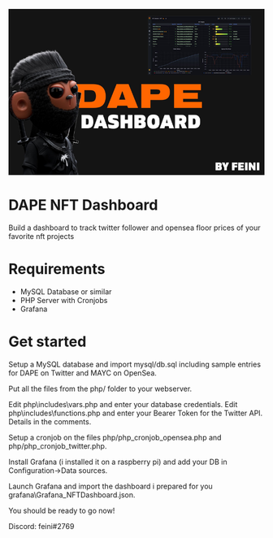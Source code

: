 ![](https://github.com/feini-loves-dape/dape-dashboard/blob/main/images/dape_banner.png?raw=true)

# DAPE NFT Dashboard
Build a dashboard to track twitter follower and opensea floor prices of your favorite nft projects

# Requirements
- MySQL Database or similar
- PHP Server with Cronjobs
- Grafana

# Get started
Setup a MySQL database and import mysql/db.sql including sample entries for DAPE on Twitter and MAYC on OpenSea.

Put all the files from the php/ folder to your webserver.

Edit php\includes\vars.php and enter your database credentials.
Edit php\includes\functions.php and enter your Bearer Token for the Twitter API. Details in the comments.

Setup a cronjob on the files php/php_cronjob_opensea.php and php/php_cronjob_twitter.php.

Install Grafana (i installed it on a raspberry pi) and add your DB in Configuration->Data sources.

Launch Grafana and import the dashboard i prepared for you grafana\Grafana_NFTDashboard.json.

You should be ready to go now!

Discord: feini#2769

